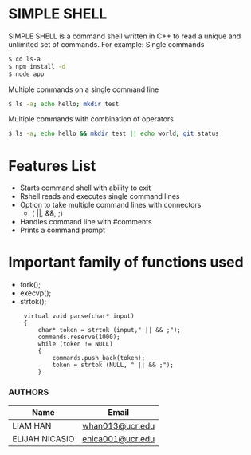 # SIMPLE SHELL



SIMPLE SHELL is a command shell written in C++ to read a unique and unlimited set of commands. 
For example:
Single commands
```sh
$ cd ls-a
$ npm install -d
$ node app
```
Multiple commands on a single command line
```sh
$ ls -a; echo hello; mkdir test
```
Multiple commands with combination of operators
```sh
$ ls -a; echo hello && mkdir test || echo world; git status
```
 
# Features List

-  Starts command shell with ability to exit
- Rshell reads and executes single command lines
- Option to take multiple command lines with connectors
   -  (  ||, &&, ;)
- Handles command line with #comments
- Prints a command prompt


# Important family of functions used
- fork();
- execvp();
- strtok();
   ```
    virtual void parse(char* input)
    {
        char* token = strtok (input," || && ;");
        commands.reserve(1000);        
        while (token != NULL)
        {
            commands.push_back(token);
            token = strtok (NULL, " || && ;");
        }

### AUTHORS
| Name | Email |
| ------ | ------ |
| LIAM HAN | whan013@ucr.edu
| ELIJAH NICASIO | enica001@ucr.edu |

